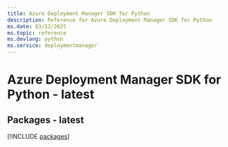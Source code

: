 ```yaml
---
title: Azure Deployment Manager SDK for Python
description: Reference for Azure Deployment Manager SDK for Python
ms.date: 03/12/2025
ms.topic: reference
ms.devlang: python
ms.service: deploymentmanager
---
```

# Azure Deployment Manager SDK for Python - latest
## Packages - latest
[!INCLUDE [packages](deployment-manager-index.md)]